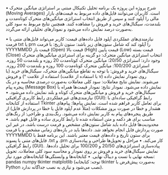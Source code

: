 •	شرح پروژه
این پروژه یک برنامه تحلیل تکنیکال مبتنی بر استراتژی میانگین متحرک (Moving Averages) است. کاربران می‌توانند فایل‌های داده مربوط به قیمت‌های بازار مالی را آپلود کنند و سپس از طریق انتخاب استراتژی میانگین‌های متحرک کوتاه‌مدت و بلند‌مدت، سیگنال‌های خرید و فروش را مشاهده کنند. همچنین نتایج مربوط به سود کلی به‌صورت درصد نمایش داده می‌شود و نمودار‌های تحلیلی ارائه می‌گردد.

•	نیازمندی‌های عملکردی
آپلود فایل داده‌های قیمت: کاربر می‌تواند فایل‌های متنی با فرمت txt یا prn را آپلود کند که شامل ستون‌های زیر باشد:
ستون تاریخ: با فرمت YYYYMMDD
قیمت باز (Open)
قیمت بالا (High)
قیمت پایین (Low)
قیمت بسته (Close)
انتخاب استراتژی میانگین متحرک: دو گزینه برای استراتژی میانگین‌های متحرک وجود دارد:
استراتژی 20/50: میانگین متحرک کوتاه‌مدت 20 روزه و بلند‌مدت 50 روزه.
استراتژی 100/200: میانگین متحرک کوتاه‌مدت 100 روزه و بلند‌مدت 200 روزه.
سیگنال‌های خرید و فروش: با توجه به تقاطع میانگین‌های متحرک، سیگنال‌های خرید (با استفاده از علامت ^) و فروش (با استفاده از علامت v) روی نمودار نمایش داده می‌شوند.
نمایش نتایج معاملات: سود کلی معاملات به‌صورت درصدی محاسبه و در یک پنجره پیام (Message Box) نمایش داده می‌شود.
نمودار نتایج: نمودار قیمت‌ها همراه با سیگنال‌های خرید و فروش و میانگین‌های متحرک کوتاه و بلند نمایش داده می‌شود.
•	نیازمندی‌های غیرعملکردی
رابط کاربری گرافیکی (GUI): رابط گرافیکی ساده‌ای با استفاده از کتابخانه Tkinter برای تعامل کاربر فراهم شده است.
نمایش پیام‌ها: پیام‌های هشدار و خطا در صورت بروز مشکلات (مثلاً عدم آپلود فایل یا خطا در پردازش فایل) از طریق پنجره‌های پیام به کاربر نمایش داده می‌شود.
رنگ‌بندی و طراحی: از رنگ‌های مناسب برای هر دکمه و متن استفاده شده تا رابط کاربری ساده و قابل فهم باشد.
•	محدودیت‌ها
فایل داده باید شامل ستون‌های مشخص و فرمت درست باشد، در غیر این صورت پردازش فایل انجام نخواهد شد.
داده‌ها باید در بازه‌های زمانی مشخص و با فرمت YYYYMMDD برای ستون تاریخ و داده‌های قیمت معتبر باشند.
این برنامه فقط با فایل‌های متنی با پسوند .txt و .prn کار می‌کند.
•	مراحل و تحویل‌ها
طراحی و پیاده‌سازی رابط گرافیکی (GUI).
پیاده‌سازی استراتژی‌های 20/50 و 100/200 برای تحلیل داده‌ها.
نمایش سیگنال‌های خرید و فروش بر روی نمودار و محاسبه سود کلی معاملات.
تحویل نسخه نهایی با تست و دیباگ نهایی.
•	کتابخانه‌ها و وابستگی‌ها
کتابخانه‌های مورد نیاز:
pandas
numpy
tkinter
matplotlib
(توجه: کتابخانه tkinter به‌صورت پیش‌فرض با Python نصب می‌شود و نیازی به نصب جداگانه ندارد).
